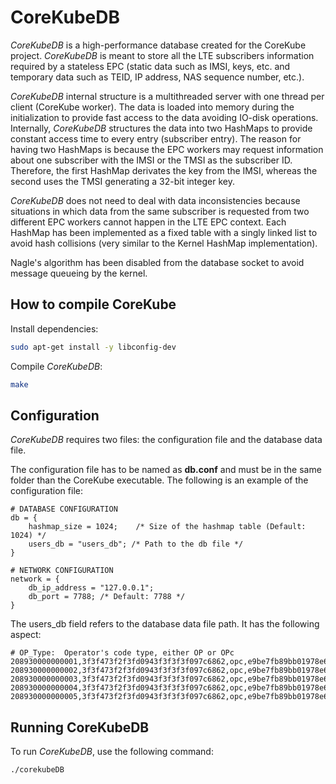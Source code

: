 # CoreKubeDB

*CoreKubeDB* is a high-performance database created for the CoreKube project. *CoreKubeDB* is meant to store all the LTE subscribers information required by a stateless EPC (static data such as IMSI, keys, etc. and temporary data such as TEID, IP address, NAS sequence number, etc.).

*CoreKubeDB* internal structure is a multithreaded server with one thread per client (CoreKube worker). The data is loaded into memory during the initialization to provide fast access to the data avoiding IO-disk operations. Internally, *CoreKubeDB* structures the data into two HashMaps to provide constant access time to every entry (subscriber entry). The reason for having two HashMaps is because the EPC workers may request information about one subscriber with the IMSI or the TMSI as the subscriber ID. Therefore, the first HashMap derivates the key from the IMSI, whereas the second uses the TMSI generating a 32-bit integer key.

*CoreKubeDB* does not need to deal with data inconsistencies because situations in which data from the same subscriber is requested from two different EPC workers cannot happen in the LTE EPC context. Each HashMap has been implemented as a fixed table with a singly linked list to avoid hash collisions (very similar to the Kernel HashMap implementation).

Nagle's algorithm has been disabled from the database socket to avoid message queueing by the kernel.

## How to compile CoreKube


Install dependencies:

```bash
sudo apt-get install -y libconfig-dev
```

Compile *CoreKubeDB*:

```bash
make
```

## Configuration

*CoreKubeDB* requires two files: the configuration file and the database data file.

The configuration file has to be named as **db.conf** and must be in the same folder than the CoreKube executable.
The following is an example of the configuration file:
```
# DATABASE CONFIGURATION
db = {
	hashmap_size = 1024;	/* Size of the hashmap table (Default: 1024) */
	users_db = "users_db"; /* Path to the db file */
}

# NETWORK CONFIGURATION
network = {
	db_ip_address = "127.0.0.1";
	db_port = 7788; /* Default: 7788 */
}
```

The users_db field refers to the database data file path. It has the following aspect:
```
# OP_Type:  Operator's code type, either OP or OPc  
208930000000001,3f3f473f2f3fd0943f3f3f3f097c6862,opc,e9be7fb89bb01978e67972ca8580079e
208930000000002,3f3f473f2f3fd0943f3f3f3f097c6862,opc,e9be7fb89bb01978e67972ca8580079e
208930000000003,3f3f473f2f3fd0943f3f3f3f097c6862,opc,e9be7fb89bb01978e67972ca8580079e
208930000000004,3f3f473f2f3fd0943f3f3f3f097c6862,opc,e9be7fb89bb01978e67972ca8580079e
208930000000005,3f3f473f2f3fd0943f3f3f3f097c6862,opc,e9be7fb89bb01978e67972ca8580079e
```

## Running CoreKubeDB

To run *CoreKubeDB*, use the following command:
```bash
./corekubeDB
```